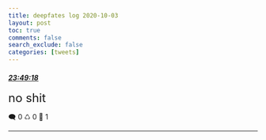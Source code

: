 ```yaml
---
title: deepfates log 2020-10-03
layout: post
toc: true
comments: false
search_exclude: false
categories: [tweets]
---
```



#### <a href = "https://twitter.com/deepfates/status/1312630855085498368">*23:49:18*</a>

<font size="5">no shit</font>



🗨️ 0 ♺ 0 🤍  1   

---
    
            

